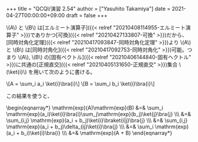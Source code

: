 +++
title = "QCQI/演習 2.54"
author = ["Yasuhito Takamiya"]
date = 2021-04-27T00:00:00+09:00
draft = false
+++

\\(A\\) と \\(B\\) は[エルミート演算子]({{< relref "20210408114955-エルミート演算子" >}})でありかつ[可換]({{< relref "20210427133807-可換" >}})だから、[同時対角化定理]({{< relref "20210417093847-同時対角化定理" >}})より \\(A\\) と \\(B\\) は[同時対角化]({{< relref "20210417092753-同時対角化" >}})可能。つまり \\(A\\), \\(B\\) の[固有ベクトル]({{< relref "20210406144840-固有ヘクトル" >}})に共通の[正規直交]({{< relref "20210405131650-正規直交" >}})集合 \\(\ket{i}\\) を用いて次のように書ける。

\\[A = \sum\_i a\_i \ket{i}\bra{i}\\]
\\[B = \sum\_i b\_i \ket{i}\bra{i}\\]

この結果を使うと、

\begin{eqnarray\*}
\mathrm{exp}(A)\mathrm{exp}(B) &=& \sum\_i \mathrm{exp}(a\_i)\ket{i}\bra{i}\sum\_j\mathrm{exp}(b\_j)\ket{j}\bra{j} \\\\\\
  &=& \sum\_{i,j} \mathrm{exp}(a\_i + b\_j)\ket{i}\braket{i|j}\bra{j} \\\\\\
  &=& \sum\_{i,j} \mathrm{exp}(a\_i + b\_j)\delta\_{ij}\ket{i}\bra{j} \\\\\\
  &=& \sum\_i \mathrm{exp}(a\_i + b\_i)\ket{i}\bra{i} \\\\\\
  &=& \mathrm{exp}(A + B)
\end{eqnarray\*}
